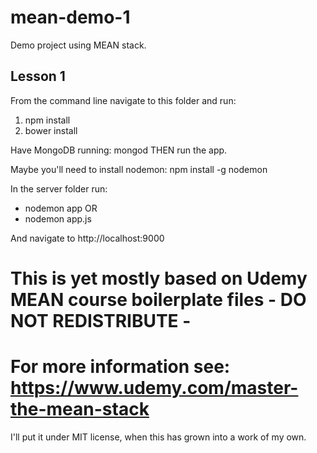 # mean-demo-1
Demo project using MEAN stack.


## Lesson 1

From the command line navigate to this folder and run:
1. npm install
2. bower install

Have MongoDB running:
mongod
THEN run the app.

Maybe you'll need to install nodemon:
npm install -g nodemon

In the server folder run:
- nodemon app
OR
- nodemon app.js

And navigate to http://localhost:9000


# This is yet mostly based on Udemy MEAN course boilerplate files - DO NOT REDISTRIBUTE -
# For more information see: https://www.udemy.com/master-the-mean-stack

I'll put it under MIT license, when this has grown into a work of my own.